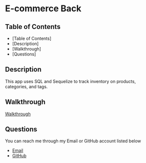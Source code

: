 # E-commerce Back

## Table of Contents
* [Table of Contents]
* [Description]
* [Walkthrough]
* [Questions]

## Description
This app uses SQL and Sequelize to track inventory on products, categories, and tags.

## Walkthrough

[Walkthrough]()

## Questions

You can reach me through my Email or GitHub account listed below

* [Email](corey.halseth@gmail.com)
* [GitHub](https://github.com/CHalseth)